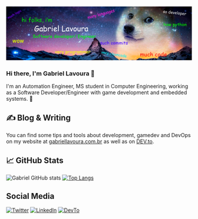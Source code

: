 
[![Header](https://raw.githubusercontent.com/Gabriellavoura/gabriellavoura/main/images/header.png "Header")](https://gabriellavoura.com.br/)

### Hi there, I'm Gabriel Lavoura 👋

I'm an Automation Engineer, MS student in Computer Engineering, working as a Software Developer/Engineer with game development and embedded systems. :rocket:


## &#x270d; Blog & Writing
You can find some tips and tools about development, gamedev and DevOps on my website at [gabriellavoura.com.br](https://gabriellavoura.com.br/) as well as on [DEV.to](https://dev.to/gabriellavoura).


## &#x1f4c8; GitHub Stats

![Gabriel GitHub stats](https://github-readme-stats.vercel.app/api?username=gabriellavoura&show_icons=true&count_private=true&theme=dracula)
[![Top Langs](https://github-readme-stats.vercel.app/api/top-langs/?username=gabriellavoura&layout=compact&theme=dracula&langs_count=8)](https://github.com/anuraghazra/github-readme-stats)

## Social Media

[![Twitter](https://img.shields.io/badge/twitter-%231DA1F2.svg?&style=for-the-badge&logo=twitter&logoColor=white)](https://twitter.com/lavouraGabriel) 
[![LinkedIn](https://img.shields.io/badge/linkedin-%230077B5.svg?&style=for-the-badge&logo=linkedin&logoColor=white)](https://linkedin.com/in/gabriellavoura)
[![DevTo](https://img.shields.io/badge/dev.to-0A0A0A?style=for-the-badge&logo=dev.to&logoColor=white)](https://dev.to/gabriellavoura)



<!--
**Gabriellavoura/gabriellavoura** is a ✨ _special_ ✨ repository because its `README.md` (this file) appears on your GitHub profile.

Here are some ideas to get you started:

- 🔭 I’m currently working on ...
- 🌱 I’m currently learning ...
- 👯 I’m looking to collaborate on ...
- 🤔 I’m looking for help with ...
- 💬 Ask me about ...
- 📫 How to reach me: ...
- 😄 Pronouns: ...
- ⚡ Fun fact: ...
-->
